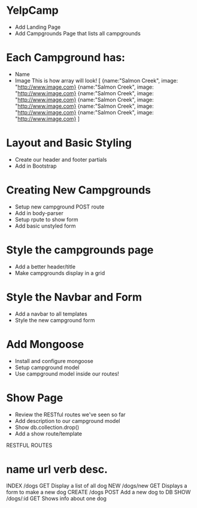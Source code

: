 # YelpCamp

* Add Landing Page
* Add Campgrounds Page that lists all campgrounds

# Each Campground has:
* Name
* Image
This is how array will look!
[
    {name:"Salmon Creek", image: "http://www.image.com}
    {name:"Salmon Creek", image: "http://www.image.com}
    {name:"Salmon Creek", image: "http://www.image.com}
    {name:"Salmon Creek", image: "http://www.image.com}
    {name:"Salmon Creek", image: "http://www.image.com}
    {name:"Salmon Creek", image: "http://www.image.com}
]

# Layout and Basic Styling
* Create our header and footer partials
* Add in Bootstrap

# Creating New Campgrounds
* Setup new campground POST route
* Add in body-parser
* Setup rpute to show form
* Add basic unstyled form

# Style the campgrounds page
* Add a better header/title
* Make campgrounds display in a grid

# Style the Navbar and Form
* Add a navbar to all templates
* Style the new campground form

# Add Mongoose
* Install and configure mongoose
* Setup campground model
* Use campground model inside our routes!

# Show Page
* Review the RESTful routes we've seen so far
* Add description to our campground model
* Show db.collection.drop()
* Add a show route/template

RESTFUL ROUTES

name    url         verb   desc.
==============================================
INDEX   /dogs       GET    Display a list of all dog
NEW     /dogs/new   GET    Displays a form to make a new dog
CREATE  /dogs       POST   Add a new dog to DB
SHOW    /dogs/:id   GET    Shows info about one dog